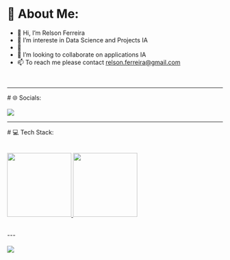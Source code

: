 # 💫 About Me:
- 👋 Hi, I’m Relson Ferreira
- 👀 I’m intereste in Data Science and Projects IA
- 🌱
- 💞️ I’m looking to collaborate on applications IA
- 📫 To reach me please contact relson.ferreira@gmail.com



<div align="left" valign="top"><br>
  <hr>
  # 🌐 Socials:<br><br>
  <a href="https://www.linkedin.com/in/relson-souza-ferreira-b7b25056/" target="_blank"><img src="https://img.shields.io/badge/-LinkedIn-%230077B5?style=for-the-badge&logo=linkedin&logoColor=white" target="_blank"></a>
  <hr>
  # 💻 Tech Stack:<br><br>  
</div><br>

<div align="left">
  <a href="https://github.com/relsonn">
    <img height="150em" src="https://github-readme-stats-sigma-five.vercel.app/api?username=gustavorodrii&count_private=true&include_all_commits=true&show_icons=true&theme=radical&hide_border=false&show_owner=true"/>
    <img height="150em" src="https://github-readme-stats-sigma-five.vercel.app/api/top-langs/?username=gustavorodrii&theme=radical&hide_border=false&&layout=compact"/>
    
  </a>
</div><br>



---<br><br>
<a href="https://visitcount.itsvg.in">
  <img src="https://visitcount.itsvg.in/api?id=gustavorodrii&label=Profile%20Views&color=12&icon=0&pretty=false" />
</a>
  
